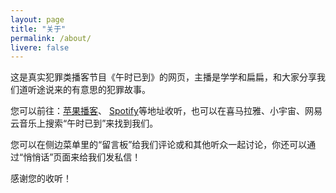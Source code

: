 ```yaml
---
layout: page
title: "关于"
permalink: /about/
livere: false
---
```


这是真实犯罪类播客节目《午时已到》的网页，主播是学学和扁扁，和大家分享我们道听途说来的有意思的犯罪故事。

您可以前往：[苹果播客](https://podcasts.apple.com/us/podcast/%E5%8D%88%E6%97%B6%E5%B7%B2%E5%88%B0-closure/id1523868860)、 [Spotify](https://open.spotify.com/show/2Ur0uGHRj7hNPrznkQJtdm)等地址收听，也可以在喜马拉雅、小宇宙、网易云音乐上搜索“午时已到”来找到我们。

您可以在侧边菜单里的“留言板”给我们评论或和其他听众一起讨论，你还可以通过“悄悄话”页面来给我们发私信！

感谢您的收听！
